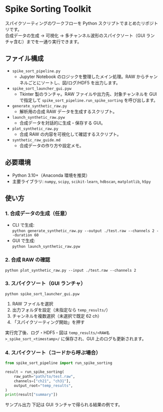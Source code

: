 # Spike Sorting Toolkit
スパイクソーティングのワークフローを Python スクリプトでまとめたリポジトリです。  
合成データの生成 → 可視化 → 多チャンネル波形のスパイクソート（GUI ランチャ含む）までを一通り実行できます。

## ファイル構成
- `spike_sort_pipeline.py`  
  - Jupyter Notebook のロジックを整理したメイン処理。RAW からチャンネルごとにソートし、図/ログ/HDF5 を出力します。
- `spike_sort_launcher_gui.pyw`  
  - Tkinter 製のランチャ。RAW ファイルや出力先、対象チャンネルを GUI で指定して `spike_sort_pipeline.run_spike_sorting` を呼び出します。
- `generate_synthetic_raw.py`  
  - 解析用の合成 RAW データを生成するスクリプト。
- `launch_synthetic_raw.pyw`  
  - 合成データを対話的に生成・保存する GUI。
- `plot_synthetic_raw.py`  
  - 合成 RAW の内容を可視化して確認するスクリプト。
- `synthetic_raw_guide.md`  
  - 合成データの作り方や設定メモ。

## 必要環境
- Python 3.10+（Anaconda 環境を推奨）
- 主要ライブラリ: `numpy`, `scipy`, `scikit-learn`, `hdbscan`, `matplotlib`, `h5py`

## 使い方
### 1. 合成データの生成（任意）

- CLI で生成:  
```python generate_synthetic_raw.py --output ./test.raw --channels 2 --duration 60```
- GUI で生成:  
```python launch_synthetic_raw.pyw```

### 2. 合成 RAW の確認
```python plot_synthetic_raw.py --input ./test.raw --channels 2```

### 3. スパイクソート（GUI ランチャ）
```python spike_sort_launcher_gui.pyw```

1. RAW ファイルを選択  
2. 出力フォルダを設定（未指定なら `temp_results/`）  
3. チャンネルを複数選択（未選択で既定 62 ch）  
4. 「スパイクソーティング開始」を押す

実行完了後、ログ・HDF5・図は `temp_results/<RAW名>_spike_sort_<timestamp>/` に保存され、GUI 上のログも更新されます。

### 4. スパイクソート（コードから呼ぶ場合）
```python
from spike_sort_pipeline import run_spike_sorting

result = run_spike_sorting(
    raw_path="path/to/test.raw",
    channels=["ch21", "ch31"],
    output_root="temp_results",
)
print(result["summary"])
```

サンプル出力
下記は GUI ランチャで得られる結果の例です。
